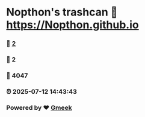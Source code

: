 # Nopthon's trashcan :link: https://Nopthon.github.io 
### :page_facing_up: [2](https://Nopthon.github.io/tag.html) 
### :speech_balloon: 2 
### :hibiscus: 4047 
### :alarm_clock: 2025-07-12 14:43:43 
### Powered by :heart: [Gmeek](https://github.com/Meekdai/Gmeek)
